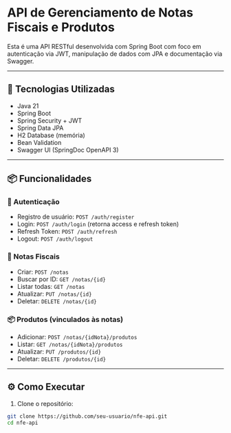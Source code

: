 # API de Gerenciamento de Notas Fiscais e Produtos

Esta é uma API RESTful desenvolvida com Spring Boot com foco em autenticação via JWT, manipulação de dados com JPA e documentação via Swagger.

---

## 🚀 Tecnologias Utilizadas

- Java 21
- Spring Boot
- Spring Security + JWT
- Spring Data JPA
- H2 Database (memória)
- Bean Validation
- Swagger UI (SpringDoc OpenAPI 3)

---

## 📦 Funcionalidades

### 🔐 Autenticação
- Registro de usuário: `POST /auth/register`
- Login: `POST /auth/login` (retorna access e refresh token)
- Refresh Token: `POST /auth/refresh`
- Logout: `POST /auth/logout`

### 📄 Notas Fiscais
- Criar: `POST /notas`
- Buscar por ID: `GET /notas/{id}`
- Listar todas: `GET /notas`
- Atualizar: `PUT /notas/{id}`
- Deletar: `DELETE /notas/{id}`

### 📦 Produtos (vinculados às notas)
- Adicionar: `POST /notas/{idNota}/produtos`
- Listar: `GET /notas/{idNota}/produtos`
- Atualizar: `PUT /produtos/{id}`
- Deletar: `DELETE /produtos/{id}`

---

## ⚙️ Como Executar

1. Clone o repositório:

```bash
git clone https://github.com/seu-usuario/nfe-api.git
cd nfe-api
